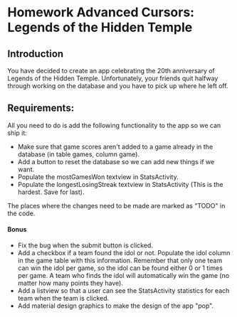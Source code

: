 # Homework Advanced Cursors: Legends of the Hidden Temple

## Introduction
You have decided to create an app celebrating the 20th anniversary of Legends of the Hidden Temple. Unfortunately, your friends quit halfway through working on the database and you have to pick up where he left off.

## Requirements:
All you need to do is add the following functionality to the app so we can ship it:

- Make sure that game scores aren't added to a game already in the database (in table games, column game).
- Add a button to reset the database so we can add new things if we want.
- Populate the mostGamesWon textview in StatsActivity.
- Populate the longestLosingStreak textview in StatsActivity (This is the hardest. Save for last).

The places where the changes need to be made are marked as "TODO" in the code.

#### Bonus

- Fix the bug when the submit button is clicked.
- Add a checkbox if a team found the idol or not. Populate the idol column in the game table with this information. Remember that only one team can win the idol per game, so the idol can be found either 0 or 1 times per game. A team who finds the idol will automatically win the game (no matter how many points they have).
- Add a listview so that a user can see the StatsActivity statistics for each team when the team is clicked.
- Add material design graphics to make the design of the app "pop".
